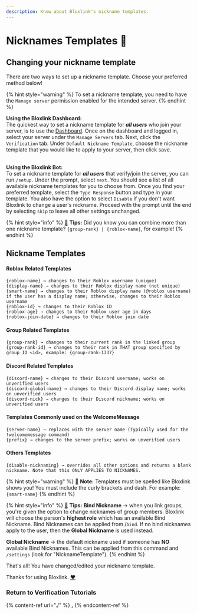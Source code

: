 ```yaml
---
description: Know about Bloxlink's nickname templates.
---
```


# Nicknames Templates 🔬

## Changing your nickname template

There are two ways to set up a nickname template. Choose your preferred method below!

{% hint style="warning" %}
To set a nickname template, you need to have the `Manage server` permission enabled for the intended server.
{% endhint %}



**Using the Bloxlink Dashboard:** \
The quickest way to set a nickname template for _**all users**_ who join your server, is to use the [Dashboard](https://blox.link/dashboard/user/servers). Once on the dashboard and logged in, select your server under the `Manage Servers` tab. Next, click the `Verification` tab. Under `Default Nickname Template`, choose the nickname template that you would like to apply to your server, then click save.

\
**Using the Bloxlink Bot:**\
To set a nickname template for _**all users**_ that verify/join the server, you can run `/setup`. Under the prompt, select `next`. You should see a list of all available nickname templates for you to choose from. Once you find your preferred template, select the `Type Response` button and type in your template. You also have the option to select `Disable` if you don't want Bloxlink to change a user's nickname. Proceed with the prompt until the end by selecting `skip` to leave all other settings unchanged.

{% hint style="info" %}
[🧙](https://emojipedia.org/mage/) **Tips:** Did you know you can combine more than one nickname template? `{group-rank} | {roblox-name}`, for example!
{% endhint %}

## Nickname Templates

#### Roblox Related Templates

```
{roblox-name} → changes to their Roblox username (unique)
{display-name} → changes to their Roblox display name (not unique)
{smart-name} → changes to their Roblox display name (@roblox username) if the user has a display name; otherwise, changes to their Roblox username
{roblox-id} → changes to their Roblox ID
{roblox-age} → changes to their Roblox user age in days
{roblox-join-date} → changes to their Roblox join date
```

#### Group Related Templates

```
{group-rank} → changes to their current rank in the linked group
{group-rank-id} → changes to their rank in THAT group specified by group ID <id>, example: {group-rank-1337}
```

#### Discord Related Templates

```
{discord-name} → changes to their Discord username; works on unverified users
{discord-global-name} → changes to their Discord display name; works on unverified users
{discord-nick} → changes to their Discord nickname; works on unverified users
```

#### Templates Commonly used on the WelcomeMessage

```
{server-name} → replaces with the server name (Typically used for the !welcomemessage command)
{prefix} → changes to the server prefix; works on unverified users
```

#### Others Templates

```
{disable-nicknaming} → overrides all other options and returns a blank nickname. Note that this ONLY APPLIES TO NICKNAMES.
```

{% hint style="warning" %}
[🧠](https://emojipedia.org/brain/) **Note:** Templates must be spelled like Bloxlink shows you! You must include the curly brackets and dash. For example: `{smart-name}`
{% endhint %}

{% hint style="info" %}
[🧙](https://emojipedia.org/mage/) **Tips:** **Bind Nickname** → when you link groups, you're given the option to change nicknames of group members. Bloxlink will choose the person's **highest role** which has an available Bind Nickname. Bind Nicknames can be applied from /`bind`. If no bind nicknames apply to the user, then the **Global Nickname** is used instead.

**Global Nickname** → the default nickname used if someone has **NO** available Bind Nicknames. This can be applied from this command and `/settings` (look for "NicknameTemplate").
{% endhint %}

That's all! You have changed/edited your nickname template.

Thanks for using Bloxlink. [❤️](https://emojipedia.org/red-heart/)

### Return to Verification Tutorials

{% content-ref url="./" %}
[.](./)
{% endcontent-ref %}
